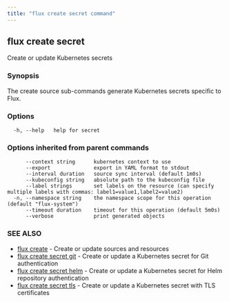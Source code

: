 ```yaml
---
title: "flux create secret command"
---
```

## flux create secret

Create or update Kubernetes secrets

### Synopsis

The create source sub-commands generate Kubernetes secrets specific to Flux.

### Options

```
  -h, --help   help for secret
```

### Options inherited from parent commands

```
      --context string      kubernetes context to use
      --export              export in YAML format to stdout
      --interval duration   source sync interval (default 1m0s)
      --kubeconfig string   absolute path to the kubeconfig file
      --label strings       set labels on the resource (can specify multiple labels with commas: label1=value1,label2=value2)
  -n, --namespace string    the namespace scope for this operation (default "flux-system")
      --timeout duration    timeout for this operation (default 5m0s)
      --verbose             print generated objects
```

### SEE ALSO

* [flux create](../flux_create/)	 - Create or update sources and resources
* [flux create secret git](../flux_create_secret_git/)	 - Create or update a Kubernetes secret for Git authentication
* [flux create secret helm](../flux_create_secret_helm/)	 - Create or update a Kubernetes secret for Helm repository authentication
* [flux create secret tls](../flux_create_secret_tls/)	 - Create or update a Kubernetes secret with TLS certificates

